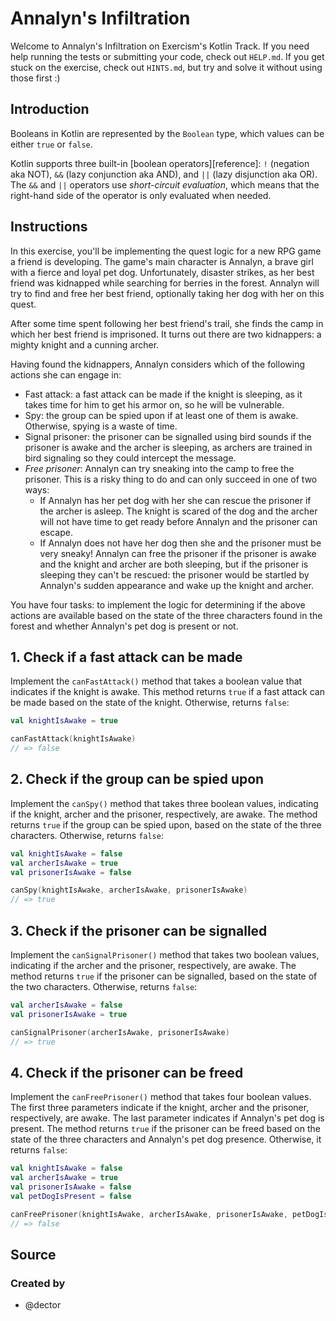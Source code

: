 # Annalyn's Infiltration

Welcome to Annalyn's Infiltration on Exercism's Kotlin Track.
If you need help running the tests or submitting your code, check out `HELP.md`.
If you get stuck on the exercise, check out `HINTS.md`, but try and solve it without using those first :)

## Introduction

Booleans in Kotlin are represented by the `Boolean` type, which values can be either `true` or `false`.

Kotlin supports three built-in [boolean operators][reference]: `!` (negation aka NOT), `&&` (lazy conjunction aka AND), and `||` (lazy disjunction aka OR). The `&&` and `||` operators use _short-circuit evaluation_, which means that the right-hand side of the operator is only evaluated when needed.

## Instructions

In this exercise, you'll be implementing the quest logic for a new RPG game a friend is developing. The game's main character is Annalyn, a brave girl with a fierce and loyal pet dog. Unfortunately, disaster strikes, as her best friend was kidnapped while searching for berries in the forest. Annalyn will try to find and free her best friend, optionally taking her dog with her on this quest.

After some time spent following her best friend's trail, she finds the camp in which her best friend is imprisoned. It turns out there are two kidnappers: a mighty knight and a cunning archer.

Having found the kidnappers, Annalyn considers which of the following actions she can engage in:

- Fast attack: a fast attack can be made if the knight is sleeping, as it takes time for him to get his armor on, so he will be vulnerable.
- Spy: the group can be spied upon if at least one of them is awake. Otherwise, spying is a waste of time.
- Signal prisoner: the prisoner can be signalled using bird sounds if the prisoner is awake and the archer is sleeping, as archers are trained in bird signaling so they could intercept the message.
- _Free prisoner_: Annalyn can try sneaking into the camp to free the prisoner.
  This is a risky thing to do and can only succeed in one of two ways:
  - If Annalyn has her pet dog with her she can rescue the prisoner if the archer is asleep.
    The knight is scared of the dog and the archer will not have time to get ready before Annalyn and the prisoner can escape.
  - If Annalyn does not have her dog then she and the prisoner must be very sneaky!
    Annalyn can free the prisoner if the prisoner is awake and the knight and archer are both sleeping, but if the prisoner is sleeping they can't be rescued: the prisoner would be startled by Annalyn's sudden appearance and wake up the knight and archer.

You have four tasks: to implement the logic for determining if the above actions are available based on the state of the three characters found in the forest and whether Annalyn's pet dog is present or not.

## 1. Check if a fast attack can be made

Implement the `canFastAttack()` method that takes a boolean value that indicates if the knight is awake. This method returns `true` if a fast attack can be made based on the state of the knight. Otherwise, returns `false`:

```kotlin
val knightIsAwake = true

canFastAttack(knightIsAwake)
// => false
```

## 2. Check if the group can be spied upon

Implement the `canSpy()` method that takes three boolean values, indicating if the knight, archer and the prisoner, respectively, are awake. The method returns `true` if the group can be spied upon, based on the state of the three characters. Otherwise, returns `false`:

```kotlin
val knightIsAwake = false
val archerIsAwake = true
val prisonerIsAwake = false

canSpy(knightIsAwake, archerIsAwake, prisonerIsAwake)
// => true
```

## 3. Check if the prisoner can be signalled

Implement the `canSignalPrisoner()` method that takes two boolean values, indicating if the archer and the prisoner, respectively, are awake. The method returns `true` if the prisoner can be signalled, based on the state of the two characters. Otherwise, returns `false`:

```kotlin
val archerIsAwake = false
val prisonerIsAwake = true

canSignalPrisoner(archerIsAwake, prisonerIsAwake)
// => true
```

## 4. Check if the prisoner can be freed

Implement the `canFreePrisoner()` method that takes four boolean values. The first three parameters indicate if the knight, archer and the prisoner, respectively, are awake. The last parameter indicates if Annalyn's pet dog is present. The method returns `true` if the prisoner can be freed based on the state of the three characters and Annalyn's pet dog presence. Otherwise, it returns `false`:

```kotlin
val knightIsAwake = false
val archerIsAwake = true
val prisonerIsAwake = false
val petDogIsPresent = false

canFreePrisoner(knightIsAwake, archerIsAwake, prisonerIsAwake, petDogIsPresent)
// => false
```

## Source

### Created by

- @dector